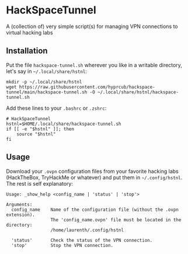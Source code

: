 # HackSpaceTunnel
A (collection of) very simple script(s) for managing VPN connections to virtual hacking labs

## Installation

Put the file `hackspace-tunnel.sh` wherever you like in a writable directory, let's say in `~/.local/share/hstnl`:
```shell
mkdir -p ~/.local/share/hstnl
wget https://raw.githubusercontent.com/hyprcub/hackspace-tunnel/main/hackspace-tunnel.sh -O ~/.local/share/hstnl/hackspace-tunnel.sh
```

Add these lines to your `.bashrc` or `.zshrc`:
```shell
# HackSpaceTunnel
hstnl=$HOME/.local/share/hackspace-tunnel.sh
if [[ -e "$hstnl" ]]; then
	source "$hstnl"
fi
```

## Usage

Download your `.ovpn` configuration files from your favorite hacking labs (HackTheBox, TryHackMe or whatever) and put them in `~/.config/hstnl`. The rest is self explanatory:
```
Usage: _show_help <config_name | 'status' | 'stop'>

Arguments:
  config_name    Name of the configuration file (without the .ovpn extension).
                 The 'config_name.ovpn' file must be located in the directory:
                 /home/laurenth/.config/hstnl

  'status'       Check the status of the VPN connection.
  'stop'         Stop the VPN connection.
```

